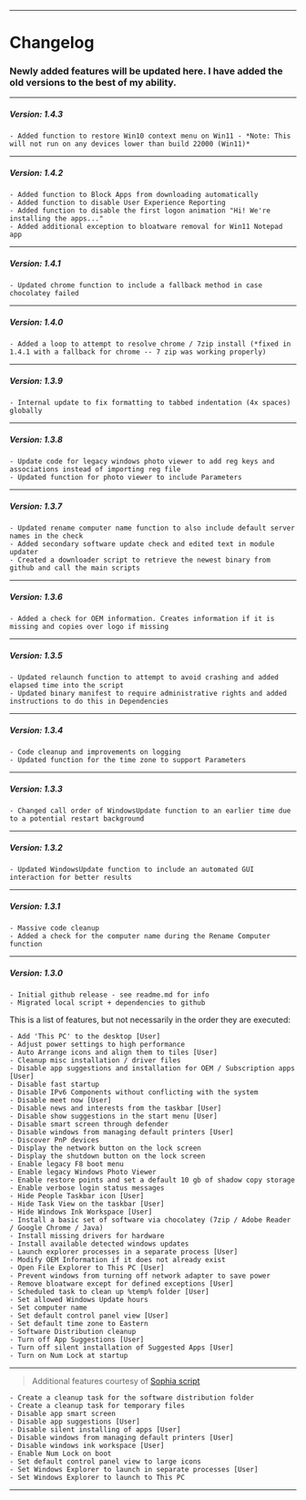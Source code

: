 _____________________
# Changelog
### Newly added features will be updated here. I have added the old versions to the best of my ability.

------------------------------------------------------------------
##### Version: 1.4.3
    - Added function to restore Win10 context menu on Win11 - *Note: This will not run on any devices lower than build 22000 (Win11)*
------------------------------------------------------------------
##### Version: 1.4.2
    - Added function to Block Apps from downloading automatically
    - Added function to disable User Experience Reporting
    - Added function to disable the first logon animation "Hi! We're installing the apps..."
    - Added additional exception to bloatware removal for Win11 Notepad app
------------------------------------------------------------------
##### Version: 1.4.1
    - Updated chrome function to include a fallback method in case chocolatey failed
------------------------------------------------------------------
##### Version: 1.4.0
    - Added a loop to attempt to resolve chrome / 7zip install (*fixed in 1.4.1 with a fallback for chrome -- 7 zip was working properly)
------------------------------------------------------------------
##### Version: 1.3.9
    - Internal update to fix formatting to tabbed indentation (4x spaces) globally
------------------------------------------------------------------
##### Version: 1.3.8
    - Update code for legacy windows photo viewer to add reg keys and associations instead of importing reg file
    - Updated function for photo viewer to include Parameters
------------------------------------------------------------------
##### Version: 1.3.7
    - Updated rename computer name function to also include default server names in the check
    - Added secondary software update check and edited text in module updater
    - Created a downloader script to retrieve the newest binary from github and call the main scripts
------------------------------------------------------------------
##### Version: 1.3.6
    - Added a check for OEM information. Creates information if it is missing and copies over logo if missing
------------------------------------------------------------------
##### Version: 1.3.5
    - Updated relaunch function to attempt to avoid crashing and added elapsed time into the script
    - Updated binary manifest to require administrative rights and added instructions to do this in Dependencies
------------------------------------------------------------------
##### Version: 1.3.4
    - Code cleanup and improvements on logging
    - Updated function for the time zone to support Parameters
------------------------------------------------------------------
##### Version: 1.3.3
    - Changed call order of WindowsUpdate function to an earlier time due to a potential restart background
------------------------------------------------------------------
##### Version: 1.3.2
    - Updated WindowsUpdate function to include an automated GUI interaction for better results
------------------------------------------------------------------
##### Version: 1.3.1
    - Massive code cleanup
    - Added a check for the computer name during the Rename Computer function
------------------------------------------------------------------
##### Version: 1.3.0
    - Initial github release - see readme.md for info
    - Migrated local script + dependencies to github

This is a list of features, but not necessarily in the order they are executed:

    - Add 'This PC' to the desktop [User]
    - Adjust power settings to high performance
    - Auto Arrange icons and align them to tiles [User]
    - Cleanup misc installation / driver files
    - Disable app suggestions and installation for OEM / Subscription apps [User]
    - Disable fast startup
    - Disable IPv6 Components without conflicting with the system
    - Disable meet now [User]
    - Disable news and interests from the taskbar [User]
    - Disable show suggestions in the start menu [User]
    - Disable smart screen through defender
    - Disable windows from managing default printers [User]
    - Discover PnP devices
    - Display the network button on the lock screen
    - Display the shutdown button on the lock screen
    - Enable legacy F8 boot menu
    - Enable legacy Windows Photo Viewer
    - Enable restore points and set a default 10 gb of shadow copy storage
    - Enable verbose login status messages
    - Hide People Taskbar icon [User]
    - Hide Task View on the taskbar [User]
    - Hide Windows Ink Workspace [User]
    - Install a basic set of software via chocolatey (7zip / Adobe Reader / Google Chrome / Java)
    - Install missing drivers for hardware
    - Install available detected windows updates
    - Launch explorer processes in a separate process [User]
    - Modify OEM Information if it does not already exist
    - Open File Explorer to This PC [User]
    - Prevent windows from turning off network adapter to save power
    - Remove bloatware except for defined exceptions [User]
    - Scheduled task to clean up %temp% folder [User]
    - Set allowed Windows Update hours
    - Set computer name
    - Set default control panel view [User]
    - Set default time zone to Eastern
    - Software Distribution cleanup
    - Turn off App Suggestions [User]
    - Turn off silent installation of Suggested Apps [User]
    - Turn on Num Lock at startup

_______________
> Additional features courtesy of [Sophia script](https://github.com/farag2/Windows-10-Sophia-Script)

    - Create a cleanup task for the software distribution folder
    - Create a cleanup task for temporary files
    - Disable app smart screen
    - Disable app suggestions [User]
    - Disable silent installing of apps [User]
    - Disable windows from managing default printers [User]
    - Disable windows ink workspace [User]
    - Enable Num Lock on boot
    - Set default control panel view to large icons
    - Set Windows Explorer to launch in separate processes [User]
    - Set Windows Explorer to launch to This PC
------------------------------------------------------------------
